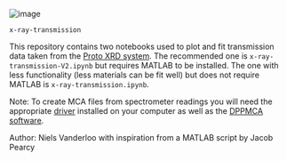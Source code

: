 ![image](https://github.com/PSFC-HEDP/x-ray-transmission/assets/45517947/4e65d407-afe7-4b6d-ae99-e0b909714842)

`x-ray-transmission`

This repository contains two notebooks used to plot and fit transmission data taken from the [Proto XRD system](https://leia.psfc.mit.edu/wiki/index.php/PROTO-XRD). The recommended one is `x-ray-transmission-V2.ipynb` but requires MATLAB to be installed. The one with less functionality (less materials can be fit well) but does not require MATLAB is `x-ray-transmission.ipynb`.

Note: To create MCA files from spectrometer readings you will need the appropriate [driver](https://www.amptek.com/software/dp5-digital-pulse-processor-software/dpp-installation-instructions) installed on your computer as well as the [DPPMCA software](https://www.amptek.com/software/dp5-digital-pulse-processor-software/dppmca-display-acquisition-software).

Author: Niels Vanderloo with inspiration from a MATLAB script by Jacob Pearcy
